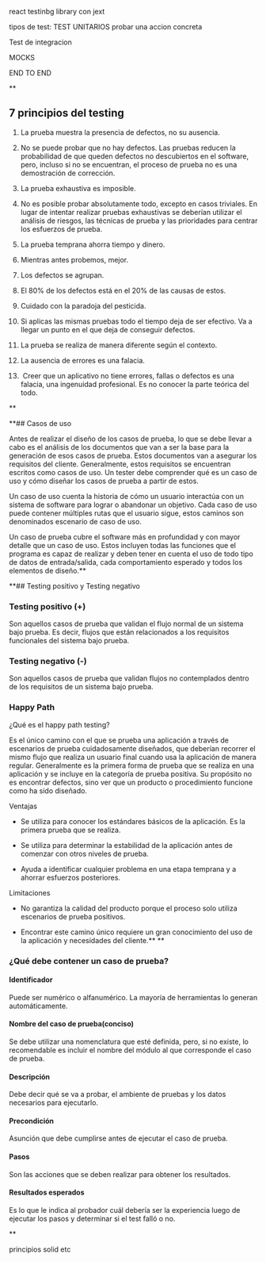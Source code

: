 react testinbg library con jext

tipos de test:
TEST UNITARIOS probar una accion concreta

Test de integracion

MOCKS

END TO END 

**

## 7 principios del testing

  

1. La prueba muestra la presencia de defectos, no su ausencia.
    

1. No se puede probar que no hay defectos. Las pruebas reducen la probabilidad de que queden defectos no descubiertos en el software, pero, incluso si no se encuentran, el proceso de prueba no es una demostración de corrección.
    

3. La prueba exhaustiva es imposible.
    

1. No es posible probar absolutamente todo, excepto en casos triviales. En lugar de intentar realizar pruebas exhaustivas se deberían utilizar el análisis de riesgos, las técnicas de prueba y las prioridades para centrar los esfuerzos de prueba.
    

5. La prueba temprana ahorra tiempo y dinero.
    

1. Mientras antes probemos, mejor.
    

7. Los defectos se agrupan.
    

1. El 80% de los defectos está en el 20% de las causas de estos.
    

9. Cuidado con la paradoja del pesticida.
    

1. Si aplicas las mismas pruebas todo el tiempo deja de ser efectivo. Va a llegar un punto en el que deja de conseguir defectos.
    

11. La prueba se realiza de manera diferente según el contexto.
    
12. La ausencia de errores es una falacia.
    

1.  Creer que un aplicativo no tiene errores, fallas o defectos es una falacia, una ingenuidad profesional. Es no conocer la parte teórica del todo.
    



**

**## Casos de uso

  

Antes de realizar el diseño de los casos de prueba, lo que se debe llevar a cabo es el análisis de los documentos que van a ser la base para la generación de esos casos de prueba. Estos documentos van a asegurar los requisitos del cliente. Generalmente, estos requisitos se encuentran escritos como casos de uso. Un tester debe comprender qué es un caso de uso y cómo diseñar los casos de prueba a partir de estos.

  

Un caso de uso cuenta la historia de cómo un usuario interactúa con un sistema de software para lograr o abandonar un objetivo. Cada caso de uso puede contener múltiples rutas que el usuario sigue, estos caminos son denominados escenario de caso de uso.

  

Un caso de prueba cubre el software más en profundidad y con mayor detalle que un caso de uso. Estos incluyen todas las funciones que el programa es capaz de realizar y deben tener en cuenta el uso de todo tipo de datos de entrada/salida, cada comportamiento esperado y todos los elementos de diseño.**

**## Testing positivo y Testing negativo

  

### Testing positivo (+) 

  

Son aquellos casos de prueba que validan el flujo normal de un sistema bajo prueba. Es decir, flujos que están relacionados a los requisitos funcionales del sistema bajo prueba. 

  

### Testing negativo (-) 

  

Son aquellos casos de prueba que validan flujos no contemplados dentro de los requisitos de un sistema bajo prueba. 

  
  

### Happy Path

  

¿Qué es el happy path testing?

  

Es el único camino con el que se prueba una aplicación a través de escenarios de prueba cuidadosamente diseñados, que deberían recorrer el mismo flujo que realiza un usuario final cuando usa la aplicación de manera regular. Generalmente es la primera forma de prueba que se realiza en una aplicación y se incluye en la categoría de prueba positiva. Su propósito no es encontrar defectos, sino ver que un producto o procedimiento funcione como ha sido diseñado.

Ventajas

  

- Se utiliza para conocer los estándares básicos de la aplicación. Es la primera prueba que se realiza.
    
- Se utiliza para determinar la estabilidad de la aplicación antes de comenzar con otros niveles de prueba.
    
- Ayuda a identificar cualquier problema en una etapa temprana y a ahorrar esfuerzos posteriores. 
    

  

Limitaciones

  

- No garantiza la calidad del producto porque el proceso solo utiliza escenarios de prueba positivos. 
    
- Encontrar este camino único requiere un gran conocimiento del uso de la aplicación y necesidades del cliente.**
**

### ¿Qué debe contener un caso de prueba?

#### Identificador

Puede ser numérico o alfanumérico. La mayoría de herramientas lo generan automáticamente. 

#### Nombre del caso de prueba(conciso)

  

Se debe utilizar una nomenclatura que esté definida, pero, si no existe, lo recomendable es incluir el nombre del módulo al que corresponde el caso de prueba. 

  
  
  

#### Descripción

  

Debe decir qué se va a probar, el ambiente de pruebas y los datos necesarios para ejecutarlo. 

  

#### Precondición 

  

Asunción que debe cumplirse antes de ejecutar el caso de prueba. 

  

#### Pasos

  

Son las acciones que se deben realizar para obtener los resultados. 

  

#### Resultados esperados 

  

Es lo que le indica al probador cuál debería ser la experiencia luego de ejecutar los pasos y determinar si el test falló o no.

  
  
  
**

principios solid etc